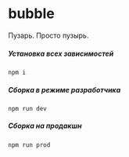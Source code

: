 # bubble
Пузарь. Просто пузырь.

##### Установка всех зависимостей

```
npm i
```

##### Сборка в режиме разработчика

```
npm run dev
```

##### Сборка на продакшн

```
npm run prod
```
